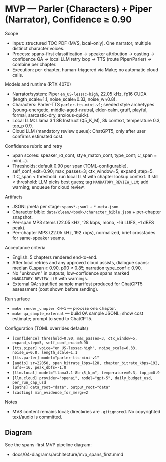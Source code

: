 # MVP — Parler (Characters) + Piper (Narrator), Confidence ≥ 0.90

Scope

- Input: structured TOC PDF (MVS, local-only). One narrator, multiple distinct character voices.
- Process: spans-first classification → speaker attribution → casting → confidence QA → local LLM retry loop → TTS (route Piper/Parler) → combine per chapter.
- Execution: per-chapter, human-triggered via Make; no automatic cloud calls.

Models and runtime (RTX 4070)

- Narrator/system: Piper `en_US-lessac-high`, 22.05 kHz, fp16 CUDA (length_scale≈1.1, noise_scale≈0.33, noise_w≈0.8).
- Characters: Parler-TTS `parler-tts-mini-v1`; seeded style archetypes (young-energetic, middle-aged-neutral, elder-calm, gruff, playful, formal, sarcastic-dry, anxious-quick).
- Local LLM: Llama 3.1 8B Instruct (Q5_K_M), 8k context, temperature 0.3, top_p 0.9.
- Cloud LLM (mandatory review queue): ChatGPT5, only after user confirms estimated cost.

Confidence rubric and retry

- Span scores: speaker_id_conf, style_match_conf, type_conf; C_span = min(...).
- Thresholds: default 0.90 per span (TOML-configurable). self_conf_exit=0.90; max_passes=3; ctx_window=5; expand_step=5.
- If C_span < threshold: run local LLM with chapter lookup context. If still < threshold: LLM picks best guess; tag `MANDATORY_REVIEW_LLM`; add warning; enqueue for cloud review.

Artifacts

- JSONL/meta per stage: `spans*.jsonl` + `*.meta.json`.
- Character bible: `data/clean/<book>/character_bible.json` + per-chapter snapshot.
- Per-span MP3 stems (22.05 kHz, 128 kbps, mono, -16 LUFS, -1 dBFS peak).
- Per-chapter MP3 (22.05 kHz, 192 kbps), normalized, brief crossfades for same-speaker seams.

Acceptance criteria

- English. 5 chapters rendered end-to-end.
- After local retries and any approved cloud assists, dialogue spans: median C_span ≥ 0.90, p90 ≥ 0.85; narration type_conf ≥ 0.90.
- No "unknown" in outputs; low-confidence spans marked `MANDATORY_REVIEW_LLM` with warnings.
- External QA: stratified sample manifest produced for ChatGPT5 assessment (cost shown before sending).

Run surface

- `make render_chapter CH=1` — process one chapter.
- `make qa_sample_external` — build QA sample JSONL; show cost estimate; prompt to send to ChatGPT5.

Configuration (TOML overrides defaults)

- `[confidence] threshold=0.90, max_passes=3, ctx_window=5, expand_step=5, self_conf_exit=0.90`
- `[tts.piper] voice="en_US-lessac-high", noise_scale=0.33, noise_w=0.8, length_scale=1.1`
- `[tts.parler] model="parler-tts-mini-v1"`
- `[audio] sr=22050, span_bitrate_kbps=128, chapter_bitrate_kbps=192, lufs=-16, peak_dbfs=-1.0`
- `[llm.local] model="llama3.1-8b-q5_k_m", temperature=0.3, top_p=0.9`
- `[llm.cloud] provider="openai", model="gpt-5", daily_budget_usd, per_run_cap_usd`
- `[paths] data_root="data", output_root="data"`
- `[casting] min_evidence_for_merge=2`

Notes

- MVS content remains local; directories are `.gitignore`d. No copyrighted text/audio is committed.

## Diagram

See the spans-first MVP pipeline diagram:

- docs/04-diagrams/architecture/mvp_spans_first.mmd

